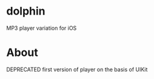 # dolphin
MP3 player variation for iOS

# About

DEPRECATED first version of player on the basis of UIKit
